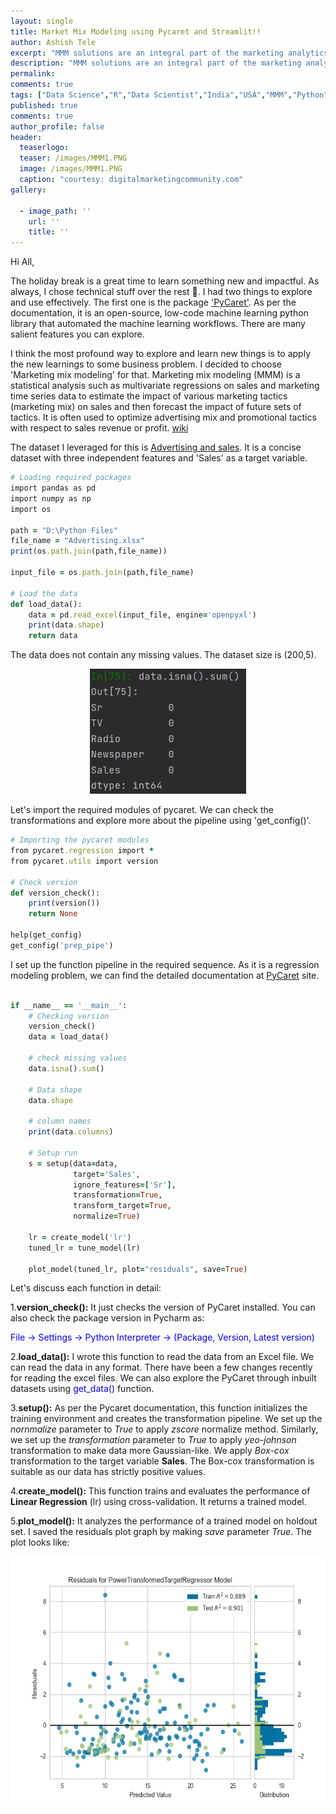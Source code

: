 ```yaml
---
layout: single
title: Market Mix Modeling using Pycaret and Streamlit!!
author: Ashish Tele
excerpt: "MMM solutions are an integral part of the marketing analytics team. We need to develop, run, and deploy multiple models of MMM analysis. It makes expediting the market mix modeling important."
description: "MMM solutions are an integral part of the marketing analytics team. We need to develop, run, and deploy multiple models of MMM analysis. It makes expediting the market mix modeling important."
permalink:
comments: true
tags: ["Data Science","R","Data Scientist","India","USA","MMM","Python","Market Mix Modeling"]
published: true
comments: true
author_profile: false
header:
  teaserlogo:
  teaser: /images/MMM1.PNG
  image: /images/MMM1.PNG
  caption: "courtesy: digitalmarketingcommunity.com"
gallery:

  - image_path: ''
    url: ''
    title: ''
---
```

Hi All,

The holiday break is a great time to learn something new and impactful. As always, I chose technical stuff over the rest 😬. I had two things to explore and use effectively. The first one is the package ['PyCaret'](https://pycaret.readthedocs.io/en/latest/index.html). As per the documentation, it is an open-source, low-code machine learning python library that automated the machine learning workflows. There are many salient features you can explore.

I think the most profound way to explore and learn new things is to apply the new learnings to some business problem. I decided to choose 'Marketing mix modeling' for that. Marketing mix modeling (MMM) is a statistical analysis such as multivariate regressions on sales and marketing time series data to estimate the impact of various marketing tactics (marketing mix) on sales and then forecast the impact of future sets of tactics. It is often used to optimize advertising mix and promotional tactics with respect to sales revenue or profit. [wiki](https://en.wikipedia.org/wiki/Marketing_mix_modeling)

The dataset I leveraged for this is [Advertising and sales](https://www.kaggle.com/sazid28/advertising.csv). It is a concise dataset with three independent features and 'Sales' as a target variable.


```ruby
# Loading required packages
import pandas as pd
import numpy as np
import os

path = "D:\Python Files"
file_name = "Advertising.xlsx"
print(os.path.join(path,file_name))

input_file = os.path.join(path,file_name)

# Load the data
def load_data():
    data = pd.read_excel(input_file, engine='openpyxl')
    print(data.shape)
    return data
```
The data does not contain any missing values. The dataset size is (200,5). 

<p align="center">
  <img width="250" height="200" src="/images/MMM2.PNG">
</p>

Let's import the required modules of pycaret. We can check the transformations and explore more about the pipeline using 'get_config()'.

```ruby
# Importing the pycaret modules
from pycaret.regression import *
from pycaret.utils import version

# Check version
def version_check():
    print(version())
    return None
    
help(get_config)
get_config('prep_pipe')

```
I set up the function pipeline in the required sequence. As it is a regression modeling problem, we can find the detailed documentation at [PyCaret](https://pycaret.readthedocs.io/en/latest/api/regression.html) site. 

```ruby

if __name__ == '__main__':
    # Checking version
    version_check()
    data = load_data()

    # check missing values
    data.isna().sum()

    # Data shape
    data.shape

    # column names
    print(data.columns)

    # Setup run
    s = setup(data=data,
              target='Sales',
              ignore_features=['Sr'],
              transformation=True,
              transform_target=True,
              normalize=True)

    lr = create_model('lr')
    tuned_lr = tune_model(lr)

    plot_model(tuned_lr, plot="residuals", save=True)

```
Let's discuss each function in detail:

1.**version_check():** It just checks the version of PyCaret installed. You can also check the package version in Pycharm as:

<span style="color:blue"> File -> Settings -> Python Interpreter -> (Package, Version, Latest version) </span>

2.**load_data():** I wrote this function to read the data from an Excel file. We can read the data in any format. There have been a few changes recently for reading the excel files. We can also explore the PyCaret through inbuilt datasets using <span style="color:blue"> get_data() </span> function.

3.**setup():** As per the Pycaret documentation, this function initializes the training environment and creates the transformation pipeline. We set up the *nornmalize* parameter to *True* to apply *zscore* normalize method. Similarly, we set up the *transformation* parameter to *True* to apply *yeo-johnson* transformation to make data more Gaussian-like.
We apply *Box-cox* transformation to the target variable **Sales**. The Box-cox transformation is suitable as our data has strictly positive values.

4.**create_model():** This function trains and evaluates the performance of **Linear Regression** (lr) using cross-validation. It returns a trained model.

5.**plot_model():** It analyzes the performance of a trained model on holdout set. I saved the residuals plot graph by making *save* parameter *True*. The plot looks like:

<p align="center">
  <img width="700" height="400" src="/images/Residuals.png">
</p>
